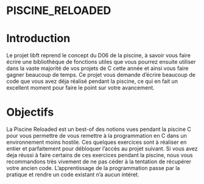 # PISCINE_RELOADED

# Introduction

Le projet libft reprend le concept du D06 de la piscine, à savoir vous faire écrire une
bibliothèque de fonctions utiles que vous pourrez ensuite utiliser dans la vaste majorité
de vos projets de C cette année et ainsi vous faire gagner beaucoup de temps. Ce projet
vous demande d’écrire beaucoup de code que vous avez déja réalisé pendant la piscine,
ce qui en fait un excellent moment pour faire le point sur votre avancement.

# Objectifs

La Piscine Reloaded est un best-of des notions vues pendant la piscine C pour vous
permettre de vous remettre à la programmation en C dans un environnement moins hostile.
Ces quelques exercices sont à réaliser en entier et parfaitement pour débloquer l’accès
au projet suivant.
Si vous avez deja réussi à faire certains de ces exercices pendant la piscine, nous vous
recommandons très vivement de ne pas céder à la tentation de récupérer votre ancien code.
L’apprentissage de la programmation passe par la pratique et rendre un code existant n’a
aucun intéret.
